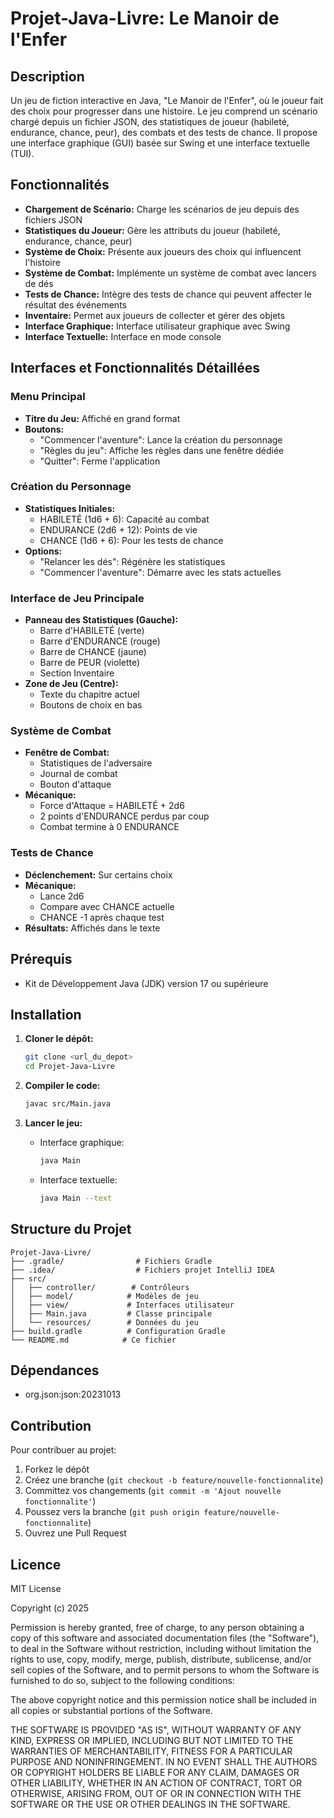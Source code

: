 # Projet-Java-Livre: Le Manoir de l'Enfer

## Description

Un jeu de fiction interactive en Java, "Le Manoir de l'Enfer", où le joueur fait des choix pour progresser dans une histoire. Le jeu comprend un scénario chargé depuis un fichier JSON, des statistiques de joueur (habileté, endurance, chance, peur), des combats et des tests de chance. Il propose une interface graphique (GUI) basée sur Swing et une interface textuelle (TUI).

## Fonctionnalités

- **Chargement de Scénario:** Charge les scénarios de jeu depuis des fichiers JSON
- **Statistiques du Joueur:** Gère les attributs du joueur (habileté, endurance, chance, peur)
- **Système de Choix:** Présente aux joueurs des choix qui influencent l'histoire
- **Système de Combat:** Implémente un système de combat avec lancers de dés
- **Tests de Chance:** Intègre des tests de chance qui peuvent affecter le résultat des événements
- **Inventaire:** Permet aux joueurs de collecter et gérer des objets
- **Interface Graphique:** Interface utilisateur graphique avec Swing
- **Interface Textuelle:** Interface en mode console

## Interfaces et Fonctionnalités Détaillées

### Menu Principal
- **Titre du Jeu:** Affiché en grand format
- **Boutons:**
  - "Commencer l'aventure": Lance la création du personnage
  - "Règles du jeu": Affiche les règles dans une fenêtre dédiée
  - "Quitter": Ferme l'application

### Création du Personnage
- **Statistiques Initiales:**
  - HABILETÉ (1d6 + 6): Capacité au combat
  - ENDURANCE (2d6 + 12): Points de vie
  - CHANCE (1d6 + 6): Pour les tests de chance
- **Options:**
  - "Relancer les dés": Régénère les statistiques
  - "Commencer l'aventure": Démarre avec les stats actuelles

### Interface de Jeu Principale
- **Panneau des Statistiques (Gauche):**
  - Barre d'HABILETÉ (verte)
  - Barre d'ENDURANCE (rouge)
  - Barre de CHANCE (jaune)
  - Barre de PEUR (violette)
  - Section Inventaire
- **Zone de Jeu (Centre):**
  - Texte du chapitre actuel
  - Boutons de choix en bas

### Système de Combat
- **Fenêtre de Combat:**
  - Statistiques de l'adversaire
  - Journal de combat
  - Bouton d'attaque
- **Mécanique:**
  - Force d'Attaque = HABILETÉ + 2d6
  - 2 points d'ENDURANCE perdus par coup
  - Combat termine à 0 ENDURANCE

### Tests de Chance
- **Déclenchement:** Sur certains choix
- **Mécanique:**
  - Lance 2d6
  - Compare avec CHANCE actuelle
  - CHANCE -1 après chaque test
- **Résultats:** Affichés dans le texte

## Prérequis

- Kit de Développement Java (JDK) version 17 ou supérieure

## Installation

1. **Cloner le dépôt:**
   ```bash
   git clone <url_du_depot>
   cd Projet-Java-Livre
   ```

2. **Compiler le code:**
   ```bash
   javac src/Main.java
   ```

3. **Lancer le jeu:**
   - Interface graphique:
     ```bash
     java Main
     ```
   - Interface textuelle:
     ```bash
     java Main --text
     ```

## Structure du Projet

```
Projet-Java-Livre/
├── .gradle/                # Fichiers Gradle
├── .idea/                  # Fichiers projet IntelliJ IDEA
├── src/
│   ├── controller/        # Contrôleurs
│   ├── model/            # Modèles de jeu
│   ├── view/             # Interfaces utilisateur
│   ├── Main.java         # Classe principale
│   └── resources/        # Données du jeu
├── build.gradle          # Configuration Gradle
└── README.md            # Ce fichier
```

## Dépendances

- org.json:json:20231013

## Contribution

Pour contribuer au projet:

1. Forkez le dépôt
2. Créez une branche (`git checkout -b feature/nouvelle-fonctionnalite`)
3. Committez vos changements (`git commit -m 'Ajout nouvelle fonctionnalite'`)
4. Poussez vers la branche (`git push origin feature/nouvelle-fonctionnalite`)
5. Ouvrez une Pull Request

## Licence

MIT License

Copyright (c) 2025

Permission is hereby granted, free of charge, to any person obtaining a copy
of this software and associated documentation files (the "Software"), to deal
in the Software without restriction, including without limitation the rights
to use, copy, modify, merge, publish, distribute, sublicense, and/or sell
copies of the Software, and to permit persons to whom the Software is
furnished to do so, subject to the following conditions:

The above copyright notice and this permission notice shall be included in all
copies or substantial portions of the Software.

THE SOFTWARE IS PROVIDED "AS IS", WITHOUT WARRANTY OF ANY KIND, EXPRESS OR
IMPLIED, INCLUDING BUT NOT LIMITED TO THE WARRANTIES OF MERCHANTABILITY,
FITNESS FOR A PARTICULAR PURPOSE AND NONINFRINGEMENT. IN NO EVENT SHALL THE
AUTHORS OR COPYRIGHT HOLDERS BE LIABLE FOR ANY CLAIM, DAMAGES OR OTHER
LIABILITY, WHETHER IN AN ACTION OF CONTRACT, TORT OR OTHERWISE, ARISING FROM,
OUT OF OR IN CONNECTION WITH THE SOFTWARE OR THE USE OR OTHER DEALINGS IN THE
SOFTWARE.